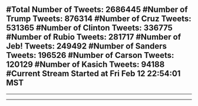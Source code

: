 #Total Number of Tweets: 2686445 
#Number of Trump Tweets: 876314
#Number of Cruz Tweets: 531365
#Number of Clinton Tweets: 336775
#Number of Rubio Tweets: 281717
#Number of Jeb! Tweets: 249492
#Number of Sanders Tweets: 196526
#Number of Carson Tweets: 120129
#Number of Kasich Tweets: 94188
#Current Stream Started at Fri Feb 12 22:54:01 MST
---
---
---
